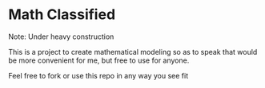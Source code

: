 # Math Classified

Note: Under heavy construction

This is a project to create mathematical modeling so as to speak that would be more convenient for me, but free to use for anyone.

Feel free to fork or use this repo in any way you see fit
